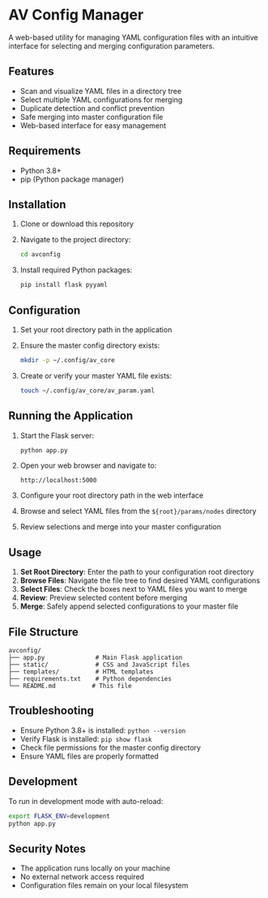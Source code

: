 # AV Config Manager

A web-based utility for managing YAML configuration files with an intuitive interface for selecting and merging configuration parameters.

## Features

- Scan and visualize YAML files in a directory tree
- Select multiple YAML configurations for merging
- Duplicate detection and conflict prevention
- Safe merging into master configuration file
- Web-based interface for easy management

## Requirements

- Python 3.8+
- pip (Python package manager)

## Installation

1. Clone or download this repository
2. Navigate to the project directory:
   ```bash
   cd avconfig
   ```

3. Install required Python packages:
   ```bash
   pip install flask pyyaml
   ```

## Configuration

1. Set your root directory path in the application
2. Ensure the master config directory exists:
   ```bash
   mkdir -p ~/.config/av_core
   ```

3. Create or verify your master YAML file exists:
   ```bash
   touch ~/.config/av_core/av_param.yaml
   ```

## Running the Application

1. Start the Flask server:
   ```bash
   python app.py
   ```

2. Open your web browser and navigate to:
   ```
   http://localhost:5000
   ```

3. Configure your root directory path in the web interface

4. Browse and select YAML files from the `${root}/params/nodes` directory

5. Review selections and merge into your master configuration

## Usage

1. **Set Root Directory**: Enter the path to your configuration root directory
2. **Browse Files**: Navigate the file tree to find desired YAML configurations
3. **Select Files**: Check the boxes next to YAML files you want to merge
4. **Review**: Preview selected content before merging
5. **Merge**: Safely append selected configurations to your master file

## File Structure

```
avconfig/
├── app.py              # Main Flask application
├── static/             # CSS and JavaScript files
├── templates/          # HTML templates
├── requirements.txt    # Python dependencies
└── README.md          # This file
```

## Troubleshooting

- Ensure Python 3.8+ is installed: `python --version`
- Verify Flask is installed: `pip show flask`
- Check file permissions for the master config directory
- Ensure YAML files are properly formatted

## Development

To run in development mode with auto-reload:
```bash
export FLASK_ENV=development
python app.py
```

## Security Notes

- The application runs locally on your machine
- No external network access required
- Configuration files remain on your local filesystem